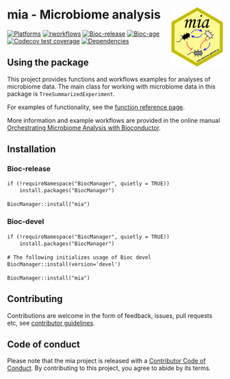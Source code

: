 # mia - Microbiome analysis <img src="man/figures/mia_logo.png" align="right" width="120" />

<!-- badges: start -->

[![Platforms](http://bioconductor.org/shields/availability/release/mia.svg)](https://bioconductor.org/packages/release/bioc/html/mia.html)
[![rworkflows](https://github.com/microbiome/mia/actions/workflows/rworkflows.yml/badge.svg?branch=devel)](https://github.com/microbiome/mia/actions)
[![Bioc-release](http://bioconductor.org/shields/build/release/bioc/mia.svg)](http://bioconductor.org/packages/release/bioc/html/mia.html)
[![Bioc-age](http://bioconductor.org/shields/years-in-bioc/mia.svg)](https://bioconductor.org/packages/release/bioc/html/mia.html#since)
[![Codecov test
coverage](https://codecov.io/gh/microbiome/mia/branch/devel/graph/badge.svg)](https://codecov.io/gh/microbiome/mia?branch=devel)
[![Dependencies](http://bioconductor.org//shields/dependencies/release/mia.svg)](https://bioconductor.org/packages/release/bioc/html/mia.html#since)

<!-- badges: end -->

## Using the package

This project provides functions and workflows examples for analyses
of microbiome data. The main class for working with microbiome data in this
package is `TreeSummarizedExperiment`. 

For examples of functionality, see the [function reference page](https://microbiome.github.io/mia/reference/index.html).

More information and example workflows are provided in the online
manual [Orchestrating Microbiome Analysis with
Bioconductor](https://microbiome.github.io/OMA).


## Installation

### Bioc-release

```
if (!requireNamespace("BiocManager", quietly = TRUE))
    install.packages("BiocManager")

BiocManager::install("mia")
```

### Bioc-devel

```
if (!requireNamespace("BiocManager", quietly = TRUE))
    install.packages("BiocManager")

# The following initializes usage of Bioc devel
BiocManager::install(version='devel')

BiocManager::install("mia")
```


## Contributing

Contributions are welcome in the form of feedback, issues, pull
requests etc, see [contributor guidelines](CONTRIBUTING.md).


## Code of conduct

Please note that the mia project is released with a [Contributor Code of Conduct](https://contributor-covenant.org/version/2/0/CODE_OF_CONDUCT.html).
By contributing to this project, you agree to abide by its terms.
